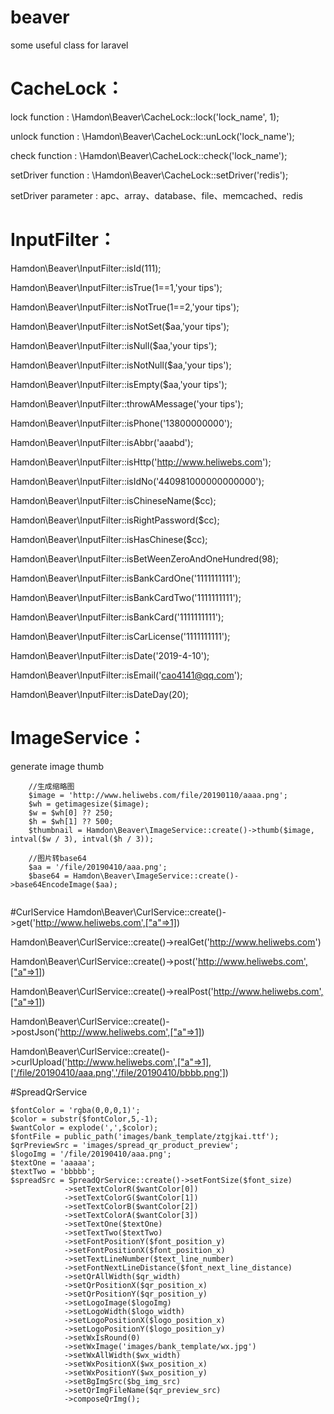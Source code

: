 # beaver
some useful class for laravel

# CacheLock：
lock function :  \Hamdon\Beaver\CacheLock::lock('lock_name', 1);

unlock function : \Hamdon\Beaver\CacheLock::unLock('lock_name');

check function : \Hamdon\Beaver\CacheLock::check('lock_name');

setDriver function : \Hamdon\Beaver\CacheLock::setDriver('redis');

setDriver parameter : apc、array、database、file、memcached、redis

# InputFilter：
Hamdon\Beaver\InputFilter::isId(111);

Hamdon\Beaver\InputFilter::isTrue(1==1,'your tips');

Hamdon\Beaver\InputFilter::isNotTrue(1==2,'your tips');

Hamdon\Beaver\InputFilter::isNotSet($aa,'your tips');

Hamdon\Beaver\InputFilter::isNull($aa,'your tips');

Hamdon\Beaver\InputFilter::isNotNull($aa,'your tips');

Hamdon\Beaver\InputFilter::isEmpty($aa,'your tips');

Hamdon\Beaver\InputFilter::throwAMessage('your tips');

Hamdon\Beaver\InputFilter::isPhone('13800000000');

Hamdon\Beaver\InputFilter::isAbbr('aaabd');

Hamdon\Beaver\InputFilter::isHttp('http://www.heliwebs.com');

Hamdon\Beaver\InputFilter::isIdNo('440981000000000000');

Hamdon\Beaver\InputFilter::isChineseName($cc);

Hamdon\Beaver\InputFilter::isRightPassword($cc);

Hamdon\Beaver\InputFilter::isHasChinese($cc);

Hamdon\Beaver\InputFilter::isBetWeenZeroAndOneHundred(98);

Hamdon\Beaver\InputFilter::isBankCardOne('1111111111');

Hamdon\Beaver\InputFilter::isBankCardTwo('1111111111');

Hamdon\Beaver\InputFilter::isBankCard('1111111111');

Hamdon\Beaver\InputFilter::isCarLicense('1111111111');

Hamdon\Beaver\InputFilter::isDate('2019-4-10');

Hamdon\Beaver\InputFilter::isEmail('cao4141@qq.com');

Hamdon\Beaver\InputFilter::isDateDay(20);

# ImageService：

generate image thumb
```
    //生成缩略图
    $image = 'http://www.heliwebs.com/file/20190110/aaaa.png';
    $wh = getimagesize($image);
    $w = $wh[0] ?? 250;
    $h = $wh[1] ?? 500;
    $thumbnail = Hamdon\Beaver\ImageService::create()->thumb($image, intval($w / 3), intval($h / 3));
    
    //图片转base64
    $aa = '/file/20190410/aaa.png';
    $base64 = Hamdon\Beaver\ImageService::create()->base64EncodeImage($aa);
    
```

#CurlService
Hamdon\Beaver\CurlService::create()->get('http://www.heliwebs.com',["a"=>1])

Hamdon\Beaver\CurlService::create()->realGet('http://www.heliwebs.com')

Hamdon\Beaver\CurlService::create()->post('http://www.heliwebs.com',["a"=>1])

Hamdon\Beaver\CurlService::create()->realPost('http://www.heliwebs.com',["a"=>1])

Hamdon\Beaver\CurlService::create()->postJson('http://www.heliwebs.com',["a"=>1])

Hamdon\Beaver\CurlService::create()->curlUpload('http://www.heliwebs.com',["a"=>1],['/file/20190410/aaa.png','/file/20190410/bbbb.png'])

#SpreadQrService
```
$fontColor = 'rgba(0,0,0,1)';
$color = substr($fontColor,5,-1);
$wantColor = explode(',',$color);
$fontFile = public_path('images/bank_template/ztgjkai.ttf');
$qrPreviewSrc = 'images/spread_qr_product_preview';
$logoImg = '/file/20190410/aaa.png';
$textOne = 'aaaaa';
$textTwo = 'bbbbb';
$spreadSrc = SpreadQrService::create()->setFontSize($font_size)
            ->setTextColorR($wantColor[0])
            ->setTextColorG($wantColor[1])
            ->setTextColorB($wantColor[2])
            ->setTextColorA($wantColor[3])
            ->setTextOne($textOne)
            ->setTextTwo($textTwo)
            ->setFontPositionY($font_position_y)
            ->setFontPositionX($font_position_x)
            ->setTextLineNumber($text_line_number)
            ->setFontNextLineDistance($font_next_line_distance)
            ->setQrAllWidth($qr_width)
            ->setQrPositionX($qr_position_x)
            ->setQrPositionY($qr_position_y)
            ->setLogoImage($logoImg)
            ->setLogoWidth($logo_width)
            ->setLogoPositionX($logo_position_x)
            ->setLogoPositionY($logo_position_y)
            ->setWxIsRound(0)
            ->setWxImage('images/bank_template/wx.jpg')
            ->setWxAllWidth($wx_width)
            ->setWxPositionX($wx_position_x)
            ->setWxPositionY($wx_position_y)
            ->setBgImgSrc($bg_img_src)
            ->setQrImgFileName($qr_preview_src)
            ->composeQrImg();

```